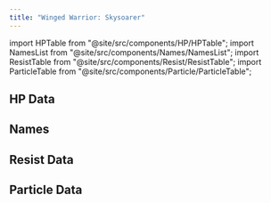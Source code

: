 ```yaml
---
title: "Winged Warrior: Skysoarer"
---
```


import HPTable from "@site/src/components/HP/HPTable";
import NamesList from "@site/src/components/Names/NamesList";
import ResistTable from "@site/src/components/Resist/ResistTable";
import ParticleTable from "@site/src/components/Particle/ParticleTable";

## HP Data

<HPTable item_key="wingedwarriorskysoarer" data_src="enemy" />

## Names

<NamesList item_key="wingedwarriorskysoarer" data_src="enemy" />

## Resist Data

<ResistTable item_key="wingedwarriorskysoarer" data_src="enemy" />

## Particle Data

<ParticleTable item_key="wingedwarriorskysoarer" data_src="enemy" />